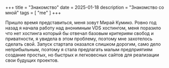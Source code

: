 +++
title = "Знакомство"
date = 2025-01-18
description = "Знакомство со мной"
tags = [
    "me"
]
+++

Пришло время представиться, меня зовут Мирай Кумико. Ровно год назад я начала работу над анонимным VDS хостингом, меня поразило что нет хостинга который бы отвечал базовым критериям свобод и приватности, я увидела в этом проблему, поэтому мне захотелось сделать свой. Запуск стартапа оказался слишком дорогим, само дело неприбыльным, поэтому я стала предлагать малым предприятиям создание простых, но быстрых и легковесных сайтов для реализации свои будущих проектов.
